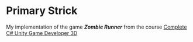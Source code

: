 # Primary Strick

My implementation of the game ***Zombie Runner*** from the course [Complete C# Unity Game Developer 3D](https://www.udemy.com/course/unitycourse2/)

<!---[Play it now, place towers to stop the enemies!](https://sharemygame.com/@AvielN/pen-defense) ---> 

<!---![Screenshot from the game](https://i.imgur.com/XK6lARW.png)--->
